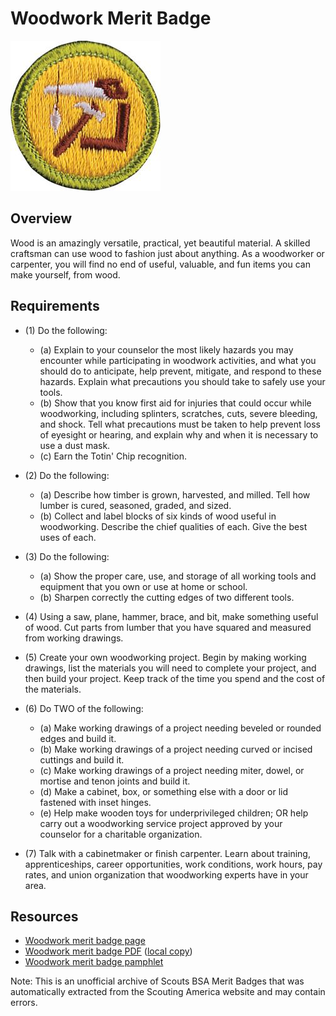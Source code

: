 

# Woodwork Merit Badge

![Woodwork Merit Badge](images/woodwork-merit-badge.jpg)

## Overview



Wood is an amazingly versatile, practical, yet beautiful material. A skilled craftsman can use wood to fashion just about anything. As a woodworker or carpenter, you will find no end of useful, valuable, and fun items you can make yourself, from wood.

## Requirements

* (1) Do the following:
    * (a) Explain to your counselor the most likely hazards you may encounter while participating in woodwork activities, and what you should do to anticipate, help prevent, mitigate, and respond to these hazards. Explain what precautions you should take to safely use your tools.
    * (b) Show that you know first aid for injuries that could occur while woodworking, including splinters, scratches, cuts, severe bleeding, and shock. Tell what precautions must be taken to help prevent loss of eyesight or hearing, and explain why and when it is necessary to use a dust mask.
    * (c) Earn the Totin' Chip recognition.


* (2) Do the following:
    * (a) Describe how timber is grown, harvested, and milled. Tell how lumber is cured, seasoned, graded, and sized.
    * (b) Collect and label blocks of six kinds of wood useful in woodworking. Describe the chief qualities of each. Give the best uses of each.


* (3) Do the following:
    * (a) Show the proper care, use, and storage of all working tools and equipment that you own or use at home or school.
    * (b) Sharpen correctly the cutting edges of two different tools.


* (4) Using a saw, plane, hammer, brace, and bit, make something useful of wood. Cut parts from lumber that you have squared and measured from working drawings.
* (5) Create your own woodworking project. Begin by making working drawings, list the materials you will need to complete your project, and then build your project. Keep track of the time you spend and the cost of the materials.
* (6) Do TWO of the following:
    * (a) Make working drawings of a project needing beveled or rounded edges and build it.
    * (b) Make working drawings of a project needing curved or incised cuttings and build it.
    * (c) Make working drawings of a project needing miter, dowel, or mortise and tenon joints and build it.
    * (d) Make a cabinet, box, or something else with a door or lid fastened with inset hinges.
    * (e) Help make wooden toys for underprivileged children; OR help carry out a woodworking service project approved by your counselor for a charitable organization.


* (7) Talk with a cabinetmaker or finish carpenter. Learn about training, apprenticeships, career opportunities, work conditions, work hours, pay rates, and union organization that woodworking experts have in your area.


## Resources

- [Woodwork merit badge page](https://www.scouting.org/merit-badges/woodwork/)
- [Woodwork merit badge PDF](https://filestore.scouting.org/filestore/Merit_Badge_ReqandRes/Pamphlets/Woodwork_2024.pdf) ([local copy](files/woodwork-merit-badge.pdf))
- [Woodwork merit badge pamphlet](https://www.scoutshop.org/bsa-woodwork-merit-badge-pamphlet-boy-scouts-of-america-659870.html)

Note: This is an unofficial archive of Scouts BSA Merit Badges that was automatically extracted from the Scouting America website and may contain errors.